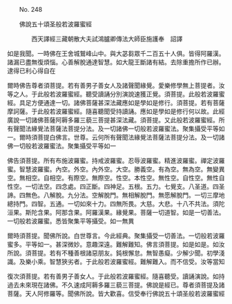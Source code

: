 ﻿　　No. 248

　　佛說五十頌圣般若波羅蜜經

　　　　西天譯經三藏朝散大夫試鴻臚卿傳法大師臣施護奉　詔譯


如是我聞。一時佛在王舍城鷲峰山中。與大苾芻眾千二百五十人俱。皆得阿羅漢。諸漏已盡無復煩惱。心善解脫通達智慧。如大龍王斷諸有結。去除重擔所作已辦。逮得已利心得自在

爾時佛告尊者須菩提。若有善男子善女人及諸聲聞緣覺。愛樂修學無上菩提者。汝等之人。于此般若波羅蜜經。聽受讀誦分別演說速獲正覺。須菩提。此般若波羅蜜經。具足方便通達一切。諸佛菩薩甚深法藏應如是學如是修行。須菩提。若有菩薩摩訶薩。于此般若波羅蜜經。隨喜聽聞受持讀誦。應如是學如是修行何以故。此經廣說一切諸佛菩薩阿耨多羅三藐三菩提甚深法藏。須菩提。又此般若波羅蜜經。所有聲聞法緣覺法菩薩法菩提分法。及一切諸佛一切般若波羅蜜法。聚集攝受平等如一。爾時須菩提白佛言。世尊。云何所有聲聞法緣覺法菩薩法菩提分法。及一切諸佛一切般若波羅蜜法。聚集攝受平等如一

佛告須菩提。所有布施波羅蜜。持戒波羅蜜。忍辱波羅蜜。精進波羅蜜。禪定波羅蜜。智慧波羅蜜。內空。外空。內外空。大空。勝義空。有為空。無為空。無變異空。無相空。自相空。有際空。無際空。性空。本性空。無性空。自性空。無性自性空。一切法空。四念處。四正斷。四神足。五根。五力。七覺支。八圣道。四圣諦。四無色。八解脫。九分法。空解脫門。無相解脫門。無愿解脫門。一切三摩地總持門。四智。五通。一切如來十力。四無所畏。大慈。大悲。十八不共法。須陀洹果。斯陀含果。阿那含果。阿羅漢果。緣覺果。菩薩一切道智。如是一切善法。一切般若波羅蜜。悉皆聚集平等攝受。如一無異

爾時須菩提。聞佛所說。白世尊言。今此經典。聚集攝受一切善法。一切般若波羅蜜多。平等如一。甚深微妙。意趣深遠。難解難知。佛言須菩提。如是如是。如汝所說。須菩提。若有不種善根諸惡朋友。鈍根懈怠。無智愚癡。少解少聞。初學淺識。及樂小乘。智慧狹劣者。于此般若波羅蜜經。難解難入。而不信受。汝等當知

復次須菩提。若有善男子善女人。于此般若波羅蜜經。隨喜聽受。讀誦演說。如持過去未來現在諸佛。不久速成阿耨多羅三藐三菩提。佛說是經已。尊者須菩提及諸菩薩。天人阿修羅等。聞佛所說。皆大歡喜。信受奉行佛說五十頌圣般若波羅蜜經
